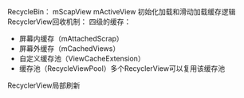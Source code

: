 RecycleBin： mScapView  mActiveView
初始化加载和滑动加载缓存逻辑
RecyclerView回收机制：
四级的缓存：
- 屏幕内缓存（mAttachedScrap）
- 屏幕外缓存（mCachedViews）
- 自定义缓存池（ViewCacheExtension）
- 缓存池（RecycleViewPool）多个RecyclerView可以复用该缓存池


RecyclerView局部刷新
